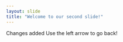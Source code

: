 ```yaml
---
layout: slide
title: "Welcome to our second slide!"
---
```

Changes added
Use the left arrow to go back!

